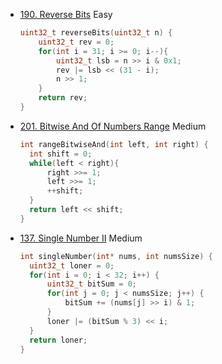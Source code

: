- [190. Reverse Bits](https://leetcode.com/problems/reverse-bits) Easy
  ```c
  uint32_t reverseBits(uint32_t n) {
      uint32_t rev = 0;
      for(int i = 31; i >= 0; i--){
          uint32_t lsb = n >> i & 0x1;
          rev |= lsb << (31 - i);
          n >> 1;
      }
      return rev;
  }
  ```

- [201. Bitwise And Of Numbers Range](https://leetcode.com/problems/bitwise-and-of-numbers-range) Medium
  ```c
  int rangeBitwiseAnd(int left, int right) {
    int shift = 0;
    while(left < right){
        right >>= 1;
        left >>= 1;
        ++shift;
    }
    return left << shift;
  }
  ```
- [137. Single Number II](https://leetcode.com/problems/single-number-ii) Medium
  ```c
  int singleNumber(int* nums, int numsSize) {
    uint32_t loner = 0;
    for(int i = 0; i < 32; i++) {
        uint32_t bitSum = 0;
        for(int j = 0; j < numsSize; j++) {
            bitSum += (nums[j] >> i) & 1;
        }
        loner |= (bitSum % 3) << i;
    }
    return loner;
  }
  ```
